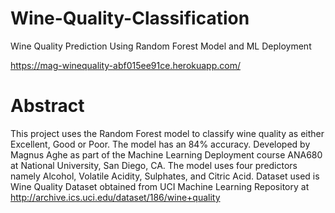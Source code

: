 # Wine-Quality-Classification
Wine Quality Prediction Using Random Forest Model and ML Deployment

https://mag-winequality-abf015ee91ce.herokuapp.com/

# Abstract
This project uses the Random Forest model to classify wine quality as either Excellent, Good or Poor. The model has an 84% accuracy.
Developed by Magnus Aghe as part of the Machine Learning Deployment course ANA680 at National University, San Diego, CA.
The model uses four predictors namely Alcohol, Volatile Acidity, Sulphates, and Citric Acid. 
Dataset used is Wine Quality Dataset obtained from UCI Machine Learning Repository at http://archive.ics.uci.edu/dataset/186/wine+quality

